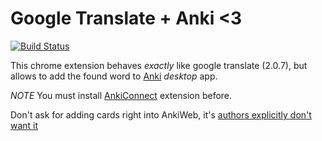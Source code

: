 # Google Translate + Anki <3

[![Build Status](https://travis-ci.org/razum2um/gtranslate-anki.svg?branch=master)](https://travis-ci.org/razum2um/gtranslate-anki)

This chrome extension behaves *exactly* like google translate (2.0.7),
but allows to add the found word to [Anki](https://apps.ankiweb.net/) *desktop* app.

*NOTE* You must install [AnkiConnect](https://ankiweb.net/shared/info/2055492159) extension before.

Don't ask for adding cards right into AnkiWeb, it's [authors explicitly don't want it](https://anki.tenderapp.com/discussions/ankiweb/1886-issue-with-saving-cards-via-rest-api)